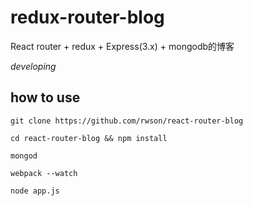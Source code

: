 # redux-router-blog

React router + redux + Express(3.x) + mongodb的博客

*developing*

## how to use 


```
git clone https://github.com/rwson/react-router-blog
    
cd react-router-blog && npm install
    
mongod

webpack --watch

node app.js
    
```
